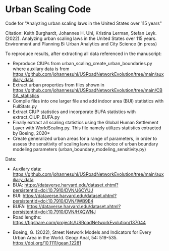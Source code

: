 # Urban Scaling Code
Code for "Analyzing urban scaling laws in the United States over 115 years"

Citation:
Keith Burghardt, Johannes H. Uhl, Kristina Lerman, Stefan Leyk. (2022). Analyzing urban scaling laws in the United States over 115 years. Environment and Planning B: Urban Analytics and City Science (in press)



To reproduce results, after extracting all data referenced in the manuscript:
- Reproduce CIUPs from urban_scaling_create_urban_boundaries.py where auxilary data is from https://github.com/johannesuhl/USRoadNetworkEvolution/tree/main/auxiliary_data
- Extract urban properties from files shown in https://github.com/johannesuhl/USRoadNetworkEvolution/tree/main/CBSA_statistics
- Compile files into one larger file and add indoor area (BUI) statistics with FullStats.py
- Extract CIUP statistics and incorporate BUFA statistics with extract_CIUP_BUFA.py
- Finally extract all scaling statistics using the Global Human Settlement Layer with WorldScaling.py. This file namely utilizes statistics extracted by Boeing, 2020*
- Create generalized urban areas for a range of parameters, in order to assess the sensitivity of scaling laws to the choice of urban boundary modeling parameters (urban_boundary_modeling_sensitivity.py)

Data:
- Auxilary data: https://github.com/johannesuhl/USRoadNetworkEvolution/tree/main/auxiliary_data
- BUA: https://dataverse.harvard.edu/dataset.xhtml?persistentId=doi:10.7910/DVN/J6CYUJ
- BUI: https://dataverse.harvard.edu/dataset.xhtml?persistentId=doi:10.7910/DVN/1WB9E4 
- BUFA: https://dataverse.harvard.edu/dataset.xhtml?persistentId=doi:10.7910/DVN/HXQWNJ
- Road lengths: https://figshare.com/projects/USRoadNetworkEvolution/137044


* Boeing, G. (2022), Street Network Models and Indicators for Every Urban Area in the World. Geogr Anal, 54: 519-535. https://doi.org/10.1111/gean.12281
